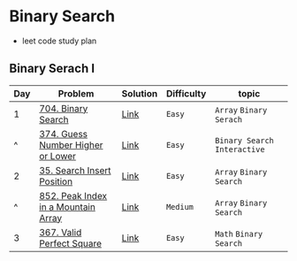# Binary Search
- leet code study plan


## Binary Serach I
|Day|Problem|Solution|Difficulty|topic|
|---|-------|--------|----------|-----|
|1|[704. Binary Search](https://leetcode.com/problems/binary-search/?envType=study-plan&id=binary-search-i)|[Link](./BinarySearchI/704-binary_search.cpp)|`Easy`|`Array` `Binary Serach`|
|^|[374. Guess Number Higher or Lower](https://leetcode.com/problems/guess-number-higher-or-lower/description/?envType=study-plan&id=binary-search-i)|[Link](./BinarySearchI/374-guess_number_higher_or_lower.cpp)|`Easy`|`Binary Search` `Interactive`|
|2|[35. Search Insert Position](https://leetcode.com/problems/search-insert-position/description/?envType=study-plan&id=binary-search-i)|[Link](./BinarySearchI/35-search_insert_position.cpp)|`Easy`|`Array` `Binary Search`|
|^|[852. Peak Index in a Mountain Array](https://leetcode.com/problems/peak-index-in-a-mountain-array/description/?envType=study-plan&id=binary-search-i)|[Link](./BinarySearchI/852-peak_index_in_a_mountain_array.cpp)|`Medium`|`Array` `Binary Search`|
|3|[367. Valid Perfect Square](https://leetcode.com/problems/valid-perfect-square/)|[Link](./BinarySearchI/367-valid_perfect_square.cpp)|`Easy`|`Math` `Binary Search`|